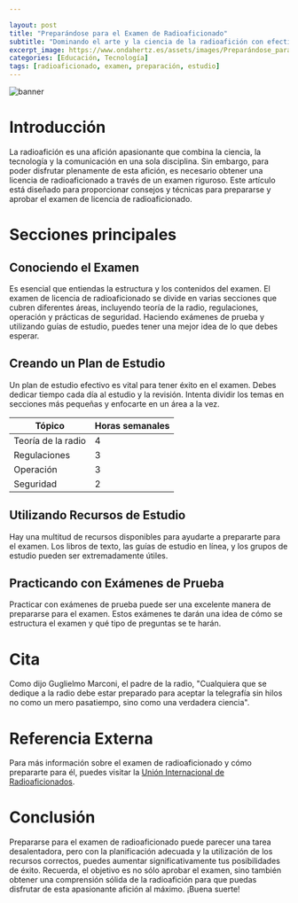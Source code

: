 ```yaml
---

layout: post
title: "Preparándose para el Examen de Radioaficionado"
subtitle: "Dominando el arte y la ciencia de la radioafición con efectivas técnicas de estudio"
excerpt_image: https://www.ondahertz.es/assets/images/Preparándose_para_el_examen_de_radioaficionado.png
categories: [Educación, Tecnología]
tags: [radioaficionado, examen, preparación, estudio]
---
```


![banner](https://www.ondahertz.es/assets/images/Preparándose_para_el_examen_de_radioaficionado.png "Infografía sobre consejos y técnicas para prepararse para el examen de licencia de radioaficionado, incluyendo recursos de estudio y estrategias efectivas.")

# Introducción
La radioafición es una afición apasionante que combina la ciencia, la tecnología y la comunicación en una sola disciplina. Sin embargo, para poder disfrutar plenamente de esta afición, es necesario obtener una licencia de radioaficionado a través de un examen riguroso. Este artículo está diseñado para proporcionar consejos y técnicas para prepararse y aprobar el examen de licencia de radioaficionado.

# Secciones principales
## Conociendo el Examen
Es esencial que entiendas la estructura y los contenidos del examen. El examen de licencia de radioaficionado se divide en varias secciones que cubren diferentes áreas, incluyendo teoría de la radio, regulaciones, operación y prácticas de seguridad. Haciendo exámenes de prueba y utilizando guías de estudio, puedes tener una mejor idea de lo que debes esperar.

## Creando un Plan de Estudio
Un plan de estudio efectivo es vital para tener éxito en el examen. Debes dedicar tiempo cada día al estudio y la revisión. Intenta dividir los temas en secciones más pequeñas y enfocarte en un área a la vez.

| Tópico | Horas semanales |
|--------|-----------------|
| Teoría de la radio | 4 |
| Regulaciones | 3 |
| Operación | 3 |
| Seguridad | 2 |

## Utilizando Recursos de Estudio
Hay una multitud de recursos disponibles para ayudarte a prepararte para el examen. Los libros de texto, las guías de estudio en línea, y los grupos de estudio pueden ser extremadamente útiles.

## Practicando con Exámenes de Prueba
Practicar con exámenes de prueba puede ser una excelente manera de prepararse para el examen. Estos exámenes te darán una idea de cómo se estructura el examen y qué tipo de preguntas se te harán.

# Cita
Como dijo Guglielmo Marconi, el padre de la radio, "Cualquiera que se dedique a la radio debe estar preparado para aceptar la telegrafía sin hilos no como un mero pasatiempo, sino como una verdadera ciencia".

# Referencia Externa
Para más información sobre el examen de radioaficionado y cómo prepararte para él, puedes visitar la [Unión Internacional de Radioaficionados](https://www.iaru.org/).

# Conclusión
Prepararse para el examen de radioaficionado puede parecer una tarea desalentadora, pero con la planificación adecuada y la utilización de los recursos correctos, puedes aumentar significativamente tus posibilidades de éxito. Recuerda, el objetivo es no sólo aprobar el examen, sino también obtener una comprensión sólida de la radioafición para que puedas disfrutar de esta apasionante afición al máximo. ¡Buena suerte!